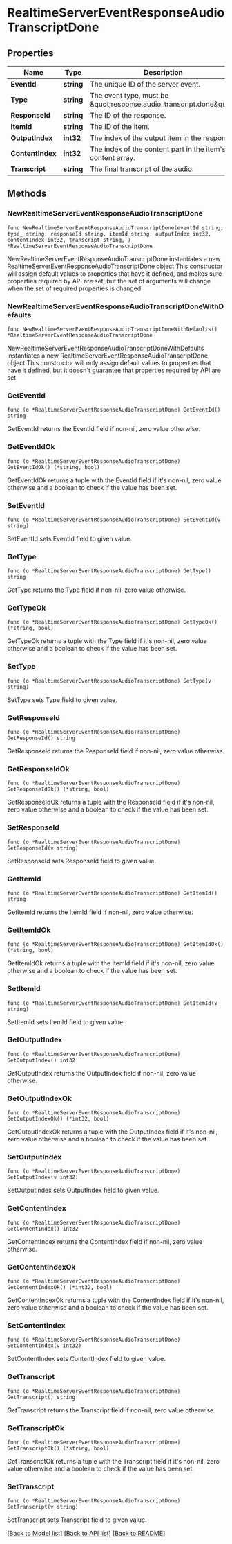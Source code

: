 # RealtimeServerEventResponseAudioTranscriptDone

## Properties

Name | Type | Description | Notes
------------ | ------------- | ------------- | -------------
**EventId** | **string** | The unique ID of the server event. | 
**Type** | **string** | The event type, must be \&quot;response.audio_transcript.done\&quot;. | 
**ResponseId** | **string** | The ID of the response. | 
**ItemId** | **string** | The ID of the item. | 
**OutputIndex** | **int32** | The index of the output item in the response. | 
**ContentIndex** | **int32** | The index of the content part in the item&#39;s content array. | 
**Transcript** | **string** | The final transcript of the audio. | 

## Methods

### NewRealtimeServerEventResponseAudioTranscriptDone

`func NewRealtimeServerEventResponseAudioTranscriptDone(eventId string, type_ string, responseId string, itemId string, outputIndex int32, contentIndex int32, transcript string, ) *RealtimeServerEventResponseAudioTranscriptDone`

NewRealtimeServerEventResponseAudioTranscriptDone instantiates a new RealtimeServerEventResponseAudioTranscriptDone object
This constructor will assign default values to properties that have it defined,
and makes sure properties required by API are set, but the set of arguments
will change when the set of required properties is changed

### NewRealtimeServerEventResponseAudioTranscriptDoneWithDefaults

`func NewRealtimeServerEventResponseAudioTranscriptDoneWithDefaults() *RealtimeServerEventResponseAudioTranscriptDone`

NewRealtimeServerEventResponseAudioTranscriptDoneWithDefaults instantiates a new RealtimeServerEventResponseAudioTranscriptDone object
This constructor will only assign default values to properties that have it defined,
but it doesn't guarantee that properties required by API are set

### GetEventId

`func (o *RealtimeServerEventResponseAudioTranscriptDone) GetEventId() string`

GetEventId returns the EventId field if non-nil, zero value otherwise.

### GetEventIdOk

`func (o *RealtimeServerEventResponseAudioTranscriptDone) GetEventIdOk() (*string, bool)`

GetEventIdOk returns a tuple with the EventId field if it's non-nil, zero value otherwise
and a boolean to check if the value has been set.

### SetEventId

`func (o *RealtimeServerEventResponseAudioTranscriptDone) SetEventId(v string)`

SetEventId sets EventId field to given value.


### GetType

`func (o *RealtimeServerEventResponseAudioTranscriptDone) GetType() string`

GetType returns the Type field if non-nil, zero value otherwise.

### GetTypeOk

`func (o *RealtimeServerEventResponseAudioTranscriptDone) GetTypeOk() (*string, bool)`

GetTypeOk returns a tuple with the Type field if it's non-nil, zero value otherwise
and a boolean to check if the value has been set.

### SetType

`func (o *RealtimeServerEventResponseAudioTranscriptDone) SetType(v string)`

SetType sets Type field to given value.


### GetResponseId

`func (o *RealtimeServerEventResponseAudioTranscriptDone) GetResponseId() string`

GetResponseId returns the ResponseId field if non-nil, zero value otherwise.

### GetResponseIdOk

`func (o *RealtimeServerEventResponseAudioTranscriptDone) GetResponseIdOk() (*string, bool)`

GetResponseIdOk returns a tuple with the ResponseId field if it's non-nil, zero value otherwise
and a boolean to check if the value has been set.

### SetResponseId

`func (o *RealtimeServerEventResponseAudioTranscriptDone) SetResponseId(v string)`

SetResponseId sets ResponseId field to given value.


### GetItemId

`func (o *RealtimeServerEventResponseAudioTranscriptDone) GetItemId() string`

GetItemId returns the ItemId field if non-nil, zero value otherwise.

### GetItemIdOk

`func (o *RealtimeServerEventResponseAudioTranscriptDone) GetItemIdOk() (*string, bool)`

GetItemIdOk returns a tuple with the ItemId field if it's non-nil, zero value otherwise
and a boolean to check if the value has been set.

### SetItemId

`func (o *RealtimeServerEventResponseAudioTranscriptDone) SetItemId(v string)`

SetItemId sets ItemId field to given value.


### GetOutputIndex

`func (o *RealtimeServerEventResponseAudioTranscriptDone) GetOutputIndex() int32`

GetOutputIndex returns the OutputIndex field if non-nil, zero value otherwise.

### GetOutputIndexOk

`func (o *RealtimeServerEventResponseAudioTranscriptDone) GetOutputIndexOk() (*int32, bool)`

GetOutputIndexOk returns a tuple with the OutputIndex field if it's non-nil, zero value otherwise
and a boolean to check if the value has been set.

### SetOutputIndex

`func (o *RealtimeServerEventResponseAudioTranscriptDone) SetOutputIndex(v int32)`

SetOutputIndex sets OutputIndex field to given value.


### GetContentIndex

`func (o *RealtimeServerEventResponseAudioTranscriptDone) GetContentIndex() int32`

GetContentIndex returns the ContentIndex field if non-nil, zero value otherwise.

### GetContentIndexOk

`func (o *RealtimeServerEventResponseAudioTranscriptDone) GetContentIndexOk() (*int32, bool)`

GetContentIndexOk returns a tuple with the ContentIndex field if it's non-nil, zero value otherwise
and a boolean to check if the value has been set.

### SetContentIndex

`func (o *RealtimeServerEventResponseAudioTranscriptDone) SetContentIndex(v int32)`

SetContentIndex sets ContentIndex field to given value.


### GetTranscript

`func (o *RealtimeServerEventResponseAudioTranscriptDone) GetTranscript() string`

GetTranscript returns the Transcript field if non-nil, zero value otherwise.

### GetTranscriptOk

`func (o *RealtimeServerEventResponseAudioTranscriptDone) GetTranscriptOk() (*string, bool)`

GetTranscriptOk returns a tuple with the Transcript field if it's non-nil, zero value otherwise
and a boolean to check if the value has been set.

### SetTranscript

`func (o *RealtimeServerEventResponseAudioTranscriptDone) SetTranscript(v string)`

SetTranscript sets Transcript field to given value.



[[Back to Model list]](../README.md#documentation-for-models) [[Back to API list]](../README.md#documentation-for-api-endpoints) [[Back to README]](../README.md)



